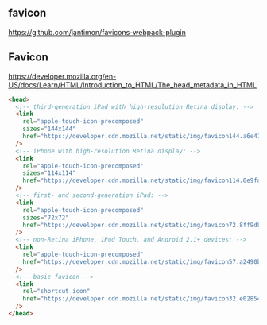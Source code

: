 ## favicon

https://github.com/jantimon/favicons-webpack-plugin

## Favicon

https://developer.mozilla.org/en-US/docs/Learn/HTML/Introduction_to_HTML/The_head_metadata_in_HTML

```html
<head>
  <!-- third-generation iPad with high-resolution Retina display: -->
  <link
    rel="apple-touch-icon-precomposed"
    sizes="144x144"
    href="https://developer.cdn.mozilla.net/static/img/favicon144.a6e4162070f4.png"
  />
  <!-- iPhone with high-resolution Retina display: -->
  <link
    rel="apple-touch-icon-precomposed"
    sizes="114x114"
    href="https://developer.cdn.mozilla.net/static/img/favicon114.0e9fabd44f85.png"
  />
  <!-- first- and second-generation iPad: -->
  <link
    rel="apple-touch-icon-precomposed"
    sizes="72x72"
    href="https://developer.cdn.mozilla.net/static/img/favicon72.8ff9d87c82a0.png"
  />
  <!-- non-Retina iPhone, iPod Touch, and Android 2.1+ devices: -->
  <link
    rel="apple-touch-icon-precomposed"
    href="https://developer.cdn.mozilla.net/static/img/favicon57.a2490b9a2d76.png"
  />
  <!-- basic favicon -->
  <link
    rel="shortcut icon"
    href="https://developer.cdn.mozilla.net/static/img/favicon32.e02854fdcf73.png"
  />
</head>
```
